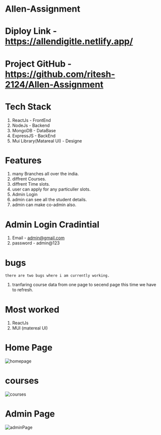 # Allen-Assignment

# Diploy Link - https://allendigitle.netlify.app/

# Project GitHub -https://github.com/ritesh-2124/Allen-Assignment

# Tech Stack 
1. ReactJs  - FrontEnd
2. NodeJs - Backend
3. MongoDB - DataBase
4. ExpressJS - BackEnd
5. Mui Library(Matareal UI) - Designe

# Features 
1. many Branches all over the india.
2. diffrent Courses.
3. diffrent Time slots. 
4. user can apply for any particuller slots.
5. Admin Login
6. admin can see all the student details.
7. admin can make co-admin also. 

# Admin Login Cradintial 
 1. Email - admin@gmail.com
 2. password - admin@123

 # bugs 
    there are two bugs where i am currently working. 
 1. tranfaring course data from one page to secend page this time we have to refresh.  


 # Most worked 
 1. ReactJs 
 2. MUI (matereal UI)


# Home Page 
![homepage](https://user-images.githubusercontent.com/71218754/175610805-adf248a7-6ccb-4b81-972b-30b7a13e2bce.png)

# courses
![courses](https://user-images.githubusercontent.com/71218754/175610869-a9acaf53-d6d4-44f7-bcd4-c69fce72bc7a.png)

# Admin Page
![adminPage](https://user-images.githubusercontent.com/71218754/175610925-df9a0c78-60c1-4b16-a88c-db85a09febb3.png)

